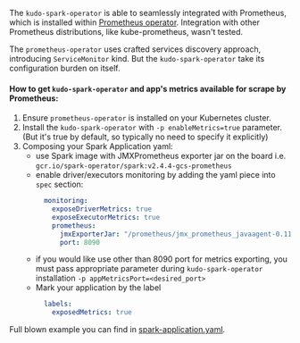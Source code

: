 The `kudo-spark-operator` is able to seamlessly integrated with Prometheus, which is installed within [Prometheus operator](https://github.com/coreos/prometheus-operator).
Integration with other Prometheus distributions, like kube-prometheus, wasn't tested. 

The `prometheus-operator` uses crafted services discovery approach, introducing `ServiceMonitor` kind. 
But the `kudo-spark-operator` take its configuration burden on itself.

#### How to get `kudo-spark-operator` and app's metrics available for scrape by Prometheus:
1) Ensure `prometheus-operator` is installed on your Kubernetes cluster.
1) Install the `kudo-spark-operator` with `-p enableMetrics=true` parameter. (But it's true by default, so typically no need to specify it explicitly)
1) Composing your Spark Application yaml:
   - use Spark image with JMXPrometheus exporter jar on the board i.e. `gcr.io/spark-operator/spark:v2.4.4-gcs-prometheus` 
   - enable driver/executors monitoring by adding the yaml piece into `spec` section:
     ```yaml
       monitoring:
         exposeDriverMetrics: true
         exposeExecutorMetrics: true
         prometheus:
           jmxExporterJar: "/prometheus/jmx_prometheus_javaagent-0.11.0.jar"
           port: 8090
     ```  
   - if you would like use other than 8090 port for metrics exporting, you must pass appropriate parameter during `kudo-spark-operator` installation `-p appMetricsPort=<desired_port>` 
   - Mark your application by the label 
     ```yaml
       labels:
         exposedMetrics: true
     ```

Full blown example you can find in [spark-application.yaml](specs/spark-application.yaml).